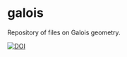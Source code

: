 # galois
Repository of files on Galois geometry.

[![DOI](https://zenodo.org/badge/48963791.svg)](https://zenodo.org/badge/latestdoi/48963791)
